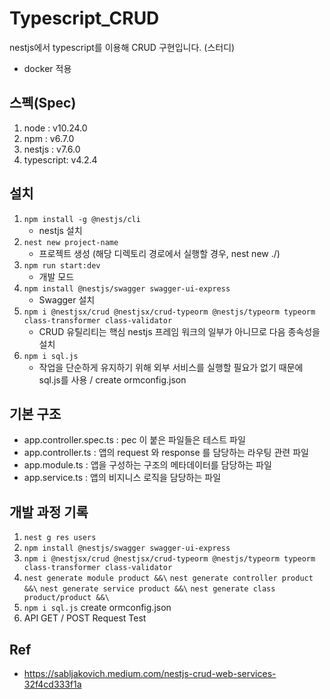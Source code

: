 # Typescript_CRUD
nestjs에서 typescript를 이용해 CRUD 구현입니다. (스터디)
- docker 적용


## 스펙(Spec)
1. node : v10.24.0
2. npm : v6.7.0
3. nestjs : v7.6.0
4. typescript: v4.2.4


## 설치
1. `npm install -g @nestjs/cli`
    - nestjs 설치
2. `nest new project-name`
    - 프로젝트 생성 (해당 디렉토리 경로에서 실행할 경우, nest new ./)
3. `npm run start:dev`
    - 개발 모드 
4. `npm install @nestjs/swagger swagger-ui-express` 
    - Swagger 설치
5. `npm i @nestjsx/crud @nestjsx/crud-typeorm @nestjs/typeorm typeorm class-transformer class-validator`
    - CRUD 유틸리티는 핵심 nestjs 프레임 워크의 일부가 아니므로 다음 종속성을 설치
6. `npm i sql.js`
    - 작업을 단순하게 유지하기 위해 외부 서비스를 실행할 필요가 없기 때문에 sql.js를 사용 / create ormconfig.json



## 기본 구조
- app.controller.spec.ts : pec 이 붙은 파일들은 테스트 파일
- app.controller.ts : 앱의 request 와 response 를 담당하는 라우팅 관련 파일
- app.module.ts : 앱을 구성하는 구조의 메타데이터를 담당하는 파일
- app.service.ts : 앱의 비지니스 로직을 담당하는 파일



## 개발 과정 기록
1. `nest g res users`
2. `npm install @nestjs/swagger swagger-ui-express` 
3. `npm i @nestjsx/crud @nestjsx/crud-typeorm @nestjs/typeorm typeorm class-transformer class-validator`
4. `nest generate module product &&\`
`nest generate controller product &&\`
`nest generate service product &&\`
`nest generate class product/product &&\`
5. `npm i sql.js` create ormconfig.json
6. API GET / POST Request Test

## Ref
- https://sabljakovich.medium.com/nestjs-crud-web-services-32f4cd333f1a